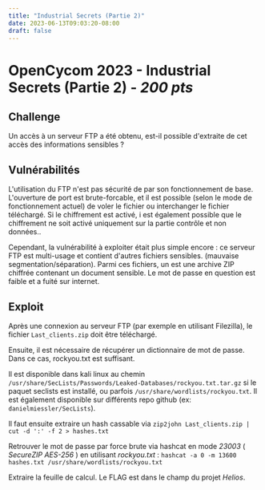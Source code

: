 ```yaml
---
title: "Industrial Secrets (Partie 2)"
date: 2023-06-13T09:03:20-08:00
draft: false
---
```


# OpenCycom 2023 - Industrial Secrets (Partie 2) - *200 pts*

## Challenge

Un accès à un serveur FTP a été obtenu, est-il possible d'extraite de cet accès des informations sensibles ?

## Vulnérabilités

L'utilisation du FTP n'est pas sécurité de par son fonctionnement de base. L'ouverture de port est brute-forcable, et il est possible (selon le mode de fonctionnement actuel) de voler le fichier ou interchanger le fichier téléchargé. Si le chiffrement est activé, i est également possible que le chiffrement ne soit activé uniquement sur la partie contrôle et non données..

Cependant, la vulnérabilité à exploiter était plus simple encore : ce serveur FTP est multi-usage et contient d'autres fichiers sensibles. (mauvaise segmentation/séparation). Parmi ces fichiers, un est une archive ZIP chiffrée contenant un document sensible.
Le mot de passe en question est faible et a fuité sur internet.

## Exploit

Après une connexion au serveur FTP (par exemple en utilisant Filezilla), le fichier `Last_clients.zip` doit être téléchargé.

Ensuite, il est nécessaire de récupérer un dictionnaire de mot de passe. 
Dans ce cas, rockyou.txt est suffisant.

Il est disponible dans kali linux au chemin `/usr/share/SecLists/Passwords/Leaked-Databases/rockyou.txt.tar.gz` si le paquet seclists est installé, ou parfois `/usr/share/wordlists/rockyou.txt`. 
Il est également disponible sur différents repo github (ex: `danielmiessler/SecLists`).

Il faut ensuite extraire un hash cassable via ``zip2john Last_clients.zip | cut -d ':' -f 2 > hashes.txt``

Retrouver le mot de passe par force brute via hashcat en mode *23003* ( *SecureZIP AES-256* ) en utilisant *rockyou.txt* : ``hashcat -a 0 -m 13600 hashes.txt /usr/share/wordlists/rockyou.txt``

Extraire la feuille de calcul. Le FLAG est dans le champ du projet *Helios*.

